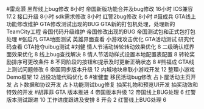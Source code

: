 #雷龙灏 
黑帮线上bug修改  8小时
帝国新版功能合并及bug修改 16小时
IOS兼容 17.2 接口升级 8小时
sdk需求修改  8小时
红警2bug修改  8小时
#聂成兵 
GTA线上功能修改维护
GTA修改测试出现的BUG
GTA新的打包机处理，处理新的TeamCity工程
帝国代码升级维护
帝国修改出现的BUG
帝国测试包和正式包打包处理
#张启凡 
GTA地图测试
英雄界面查看
小游戏攻击优化
GTA活动测试
研究代码查看
GTA抢夺uibug测试
#刘健 
情人节活动转轮转动效果优化	8
二级确认框界面效果优化	8
线上bug查找解决	8
情人节活动样式设置本地配置表配置	8
转轮奖励排序可更改条件	8
不同阶段的按钮和提示及时更新正确状态	8
#熊福成 
GTA线上测试问题修改                                            6
帝国同步版本升级                                                  12
内城地块串联小游戏开发                                       12
整理小游戏Demo框架                                            12
战役功能代码优化                                                   6
#崔健奎 
移民活动bug修改
占卜屋活动主页开发
占卜数据和协议开发
占卜功能测试bug修复
抽奖礼物和预览UI开发
抽奖动效和特效的开发
#胡菲菲 
GTA 版本推进 4
帝国版本升级 12
帝国线上BUG处理      6
红警版本测试跟进 10 
工作进度跟进及安排   8
开会 2
红警线上BUG处理     6